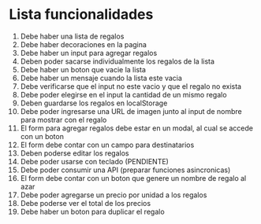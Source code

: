 # Lista funcionalidades

1. Debe haber una lista de regalos
2. Debe haber decoraciones en la pagina
3. Debe haber un input para agregar regalos
4. Deben poder sacarse individualmente los regalos de la lista
5. Debe haber un boton que vacie la lista
6. Debe haber un mensaje cuando la lista este vacia
7. Debe verificarse que el input no este vacio y que el regalo no exista
8. Debe poder elegirse en el input la cantidad de un mismo regalo
9. Deben guardarse los regalos en localStorage
10. Debe poder ingresarse una URL de imagen junto al input de nombre para mostrar con el regalo
11. El form para agregar regalos debe estar en un modal, al cual se accede con un boton
12. El form debe contar con un campo para destinatarios
13. Deben poderse editar los regalos
14. Debe poder usarse con teclado (PENDIENTE)
15. Debe poder consumir una API (preparar funciones asincronicas)
16. El form debe contar con un boton que genere un nombre de regalo al azar
17. Debe poder agregarse un precio por unidad a los regalos
18. Debe poderse ver el total de los precios
19. Debe haber un boton para duplicar el regalo